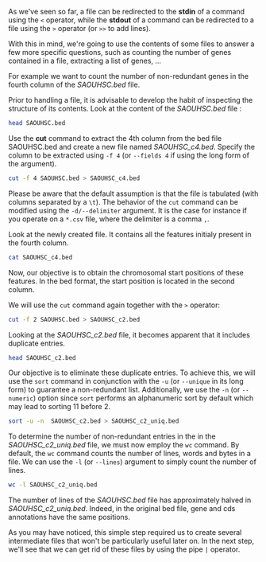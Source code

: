 <script>
import Execute from "components/Execute.svelte";
</script>

As we've seen so far, a file can be redirected to the **stdin** of a command using the `<` operator, while the **stdout** of a command can be redirected to a file using the `>` operator (or `>>` to add lines).

With this in mind, we're going to use the contents of some files to answer a few more specific questions, such as counting the number of genes contained in a file, extracting a list of genes, ...

For example we want to count the number of non-redundant genes in the fourth column of the *SAOUHSC.bed* file. 

Prior to handling a file, it is advisable to develop the habit of inspecting the structure of its contents. Look at the content of the *SAOUHSC.bed* file :

```bash
head SAOUHSC.bed
```

Use the **cut** command to extract the 4th column from the bed file SAOUHSC.bed and create a new file named *SAOUHSC_c4.bed*. Specify the column to be extracted using `-f 4` (or `--fields 4` if using the long form of the argument).  

```bash
cut -f 4 SAOUHSC.bed > SAOUHSC_c4.bed
```

Please be aware that the default assumption is that the file is tabulated (with columns separated by a `\t`). The behavior of the `cut` command can be modified using the `-d/--delimiter` argument. It is the case for instance if you operate on a `*.csv` file, where the delimiter is a comma `,`.

Look at the newly created file. It contains all the features initialy present in the fourth column.

```bash
cat SAOUHSC_c4.bed
```

Now, our objective is to obtain the chromosomal start positions of these features. In the bed format, the start position is located in the second column.

We will use the `cut` command again together with the `>` operator:

```bash
cut -f 2 SAOUHSC.bed > SAOUHSC_c2.bed
```

Looking at the *SAOUHSC_c2.bed* file, it becomes apparent that it includes duplicate entries.

```bash
head SAOUHSC_c2.bed
```

Our objective is to eliminate these duplicate entries. To achieve this, we will use the `sort` command in conjunction with the `-u` (or `--unique` in its long form) to guarantee a non-redundant list. Additionally, we use the `-n` (or `--numeric`) option since `sort` performs an alphanumeric sort by default which may lead to sorting 11 before 2.

```bash
sort -u -n  SAOUHSC_c2.bed > SAOUHSC_c2_uniq.bed
```

To determine the number of non-redundant entries in the in the *SAOUHSC_c2_uniq.bed* file, we must now employ the `wc` command. By default, the `wc` command counts the number of lines, words and bytes in a file. We can use the `-l` (or `--lines`) argument to simply count the number of lines.

```bash
wc -l SAOUHSC_c2_uniq.bed
```

The number of lines of the *SAOUHSC.bed* file  has approximately halved in *SAOUHSC_c2_uniq.bed*. Indeed, in the original bed file, gene and cds annotations have the same positions.

As you may have noticed, this simple step required us to create several intermediate files that won't be particularly useful later on. In the next step, we'll see that we can get rid of these files by using the pipe `|` operator.
